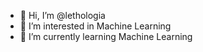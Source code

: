 - 👋 Hi, I’m @lethologia
- 👀 I’m interested in Machine Learning
- 🌱 I’m currently learning Machine Learning

<!---
lethologia/lethologia is a ✨ special ✨ repository because its `README.md` (this file) appears on your GitHub profile.
You can click the Preview link to take a look at your changes.
--->
